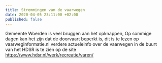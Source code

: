 ```yaml
---
title: Stremmingen van de vaarwegen
date: 2020-04-05 23:11:00 +02:00
published: false
---
```


Gemeente Woerden is veel bruggen aan het opknappen,
Op sommige dagen kan het zijn dat de doorvaart beperkt is, 
dit is te lezen op vaarweginformatie.nl
verdere actueleinfo over de vaarwegen in de buurt van het HDSR is te zien op de site https://www.hdsr.nl/werk/recreatie/varen/
